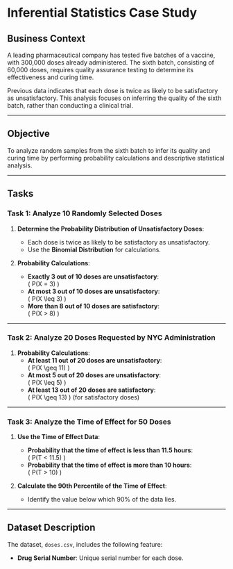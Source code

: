 # **Inferential Statistics Case Study**

## **Business Context**
A leading pharmaceutical company has tested five batches of a vaccine, with 300,000 doses already administered. The sixth batch, consisting of 60,000 doses, requires quality assurance testing to determine its effectiveness and curing time.

Previous data indicates that each dose is twice as likely to be satisfactory as unsatisfactory. This analysis focuses on inferring the quality of the sixth batch, rather than conducting a clinical trial.

---

## **Objective**
To analyze random samples from the sixth batch to infer its quality and curing time by performing probability calculations and descriptive statistical analysis.

---

## **Tasks**

### **Task 1: Analyze 10 Randomly Selected Doses**
1. **Determine the Probability Distribution of Unsatisfactory Doses**:
   - Each dose is twice as likely to be satisfactory as unsatisfactory.
   - Use the **Binomial Distribution** for calculations.

2. **Probability Calculations**:
   - **Exactly 3 out of 10 doses are unsatisfactory**:  
     \( P(X = 3) \)
   - **At most 3 out of 10 doses are unsatisfactory**:  
     \( P(X \leq 3) \)
   - **More than 8 out of 10 doses are satisfactory**:  
     \( P(X > 8) \)

---

### **Task 2: Analyze 20 Doses Requested by NYC Administration**
1. **Probability Calculations**:
   - **At least 11 out of 20 doses are unsatisfactory**:  
     \( P(X \geq 11) \)
   - **At most 5 out of 20 doses are unsatisfactory**:  
     \( P(X \leq 5) \)
   - **At least 13 out of 20 doses are satisfactory**:  
     \( P(X \geq 13) \) (for satisfactory doses)

---

### **Task 3: Analyze the Time of Effect for 50 Doses**
1. **Use the Time of Effect Data**:
   - **Probability that the time of effect is less than 11.5 hours**:  
     \( P(T < 11.5) \)
   - **Probability that the time of effect is more than 10 hours**:  
     \( P(T > 10) \)

2. **Calculate the 90th Percentile of the Time of Effect**:  
   - Identify the value below which 90% of the data lies.

---

## **Dataset Description**
The dataset, `doses.csv`, includes the following feature:
- **Drug Serial Number**: Unique serial number for each dose.

